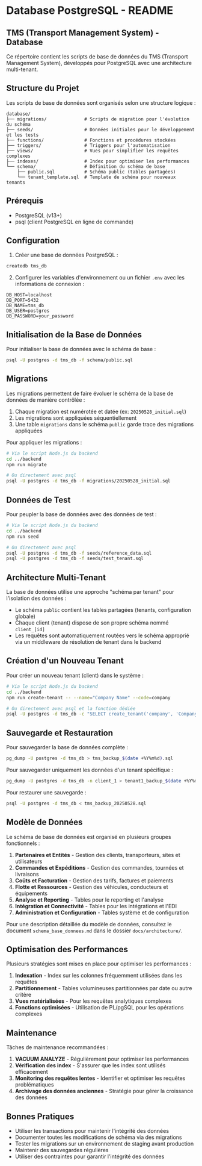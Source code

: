 # Database PostgreSQL - README

## TMS (Transport Management System) - Database

Ce répertoire contient les scripts de base de données du TMS (Transport Management System), développés pour PostgreSQL avec une architecture multi-tenant.

## Structure du Projet

Les scripts de base de données sont organisés selon une structure logique :

```
database/
├── migrations/              # Scripts de migration pour l'évolution du schéma
├── seeds/                   # Données initiales pour le développement et les tests
├── functions/               # Fonctions et procédures stockées
├── triggers/                # Triggers pour l'automatisation
├── views/                   # Vues pour simplifier les requêtes complexes
├── indexes/                 # Index pour optimiser les performances
└── schema/                  # Définition du schéma de base
    ├── public.sql           # Schéma public (tables partagées)
    └── tenant_template.sql  # Template de schéma pour nouveaux tenants
```

## Prérequis

- PostgreSQL (v13+)
- psql (client PostgreSQL en ligne de commande)

## Configuration

1. Créer une base de données PostgreSQL :

```bash
createdb tms_db
```

2. Configurer les variables d'environnement ou un fichier `.env` avec les informations de connexion :

```
DB_HOST=localhost
DB_PORT=5432
DB_NAME=tms_db
DB_USER=postgres
DB_PASSWORD=your_password
```

## Initialisation de la Base de Données

Pour initialiser la base de données avec le schéma de base :

```bash
psql -U postgres -d tms_db -f schema/public.sql
```

## Migrations

Les migrations permettent de faire évoluer le schéma de la base de données de manière contrôlée :

1. Chaque migration est numérotée et datée (ex: `20250528_initial.sql`)
2. Les migrations sont appliquées séquentiellement
3. Une table `migrations` dans le schéma `public` garde trace des migrations appliquées

Pour appliquer les migrations :

```bash
# Via le script Node.js du backend
cd ../backend
npm run migrate

# Ou directement avec psql
psql -U postgres -d tms_db -f migrations/20250528_initial.sql
```

## Données de Test

Pour peupler la base de données avec des données de test :

```bash
# Via le script Node.js du backend
cd ../backend
npm run seed

# Ou directement avec psql
psql -U postgres -d tms_db -f seeds/reference_data.sql
psql -U postgres -d tms_db -f seeds/test_tenant.sql
```

## Architecture Multi-Tenant

La base de données utilise une approche "schéma par tenant" pour l'isolation des données :

- Le schéma `public` contient les tables partagées (tenants, configuration globale)
- Chaque client (tenant) dispose de son propre schéma nommé `client_[id]`
- Les requêtes sont automatiquement routées vers le schéma approprié via un middleware de résolution de tenant dans le backend

## Création d'un Nouveau Tenant

Pour créer un nouveau tenant (client) dans le système :

```bash
# Via le script Node.js du backend
cd ../backend
npm run create-tenant -- --name="Company Name" --code=company

# Ou directement avec psql et la fonction dédiée
psql -U postgres -d tms_db -c "SELECT create_tenant('company', 'Company Name');"
```

## Sauvegarde et Restauration

Pour sauvegarder la base de données complète :

```bash
pg_dump -U postgres -d tms_db > tms_backup_$(date +%Y%m%d).sql
```

Pour sauvegarder uniquement les données d'un tenant spécifique :

```bash
pg_dump -U postgres -d tms_db -n client_1 > tenant1_backup_$(date +%Y%m%d).sql
```

Pour restaurer une sauvegarde :

```bash
psql -U postgres -d tms_db < tms_backup_20250528.sql
```

## Modèle de Données

Le schéma de base de données est organisé en plusieurs groupes fonctionnels :

1. **Partenaires et Entités** - Gestion des clients, transporteurs, sites et utilisateurs
2. **Commandes et Expéditions** - Gestion des commandes, tournées et livraisons
3. **Coûts et Facturation** - Gestion des tarifs, factures et paiements
4. **Flotte et Ressources** - Gestion des véhicules, conducteurs et équipements
5. **Analyse et Reporting** - Tables pour le reporting et l'analyse
6. **Intégration et Connectivité** - Tables pour les intégrations et l'EDI
7. **Administration et Configuration** - Tables système et de configuration

Pour une description détaillée du modèle de données, consultez le document `schema_base_donnees.md` dans le dossier `docs/architecture/`.

## Optimisation des Performances

Plusieurs stratégies sont mises en place pour optimiser les performances :

1. **Indexation** - Index sur les colonnes fréquemment utilisées dans les requêtes
2. **Partitionnement** - Tables volumineuses partitionnées par date ou autre critère
3. **Vues matérialisées** - Pour les requêtes analytiques complexes
4. **Fonctions optimisées** - Utilisation de PL/pgSQL pour les opérations complexes

## Maintenance

Tâches de maintenance recommandées :

1. **VACUUM ANALYZE** - Régulièrement pour optimiser les performances
2. **Vérification des index** - S'assurer que les index sont utilisés efficacement
3. **Monitoring des requêtes lentes** - Identifier et optimiser les requêtes problématiques
4. **Archivage des données anciennes** - Stratégie pour gérer la croissance des données

## Bonnes Pratiques

- Utiliser les transactions pour maintenir l'intégrité des données
- Documenter toutes les modifications de schéma via des migrations
- Tester les migrations sur un environnement de staging avant production
- Maintenir des sauvegardes régulières
- Utiliser des contraintes pour garantir l'intégrité des données
